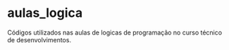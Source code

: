 # aulas_logica
Códigos utilizados nas aulas de logicas de programação no curso técnico de desenvolvimentos.
